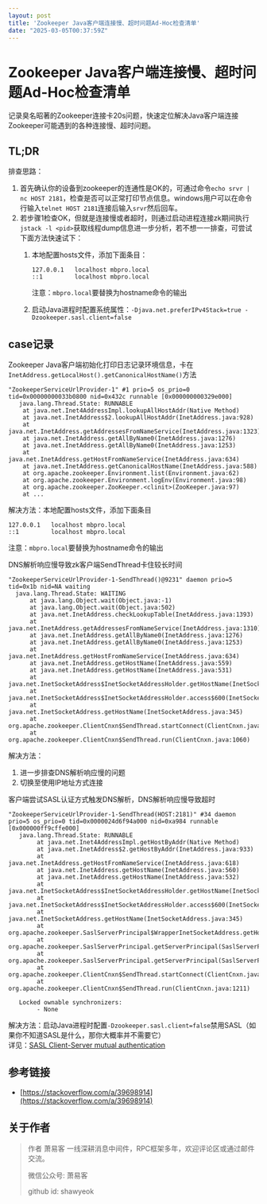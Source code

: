 ```yaml
---
layout: post
title: 'Zookeeper Java客户端连接慢、超时问题Ad-Hoc检查清单'
date: "2025-03-05T00:37:59Z"
---
```

Zookeeper Java客户端连接慢、超时问题Ad-Hoc检查清单
===================================

记录臭名昭著的Zookeeper连接卡20s问题，快速定位解决Java客户端连接Zookeeper可能遇到的各种连接慢、超时问题。

TL;DR
-----

排查思路：

1.  首先确认你的设备到zookeeper的连通性是OK的，可通过命令`echo srvr | nc HOST 2181`，检查是否可以正常打印节点信息。windows用户可以在命令行输入`telnet HOST 2181`连接后输入`srvr`然后回车。
2.  若步骤1检查OK，但就是连接慢或者超时，则通过启动进程连接zk期间执行`jstack -l <pid>`获取线程dump信息进一步分析，若不想一一排查，可尝试下面方法快速试下：
    1.  本地配置hosts文件，添加下面条目：
        
            127.0.0.1   localhost mbpro.local
            ::1         localhost mbpro.local
            
        
        注意：`mbpro.local`要替换为hostname命令的输出
    2.  启动Java进程时配置系统属性：`-Djava.net.preferIPv4Stack=true -Dzookeeper.sasl.client=false`

case记录
------

Zookeeper Java客户端初始化打印日志记录环境信息，卡在`InetAddress.getLocalHost().getCanonicalHostName()`方法

    "ZookeeperServiceUrlProvider-1" #1 prio=5 os_prio=0 tid=0x00000000033b0800 nid=0x432c runnable [0x000000000329e000]
       java.lang.Thread.State: RUNNABLE
    	at java.net.Inet4AddressImpl.lookupAllHostAddr(Native Method)
    	at java.net.InetAddress$2.lookupAllHostAddr(InetAddress.java:928)
    	at java.net.InetAddress.getAddressesFromNameService(InetAddress.java:1323)
    	at java.net.InetAddress.getAllByName0(InetAddress.java:1276)
    	at java.net.InetAddress.getAllByName0(InetAddress.java:1253)
    	at java.net.InetAddress.getHostFromNameService(InetAddress.java:634)
    	at java.net.InetAddress.getCanonicalHostName(InetAddress.java:588)
    	at org.apache.zookeeper.Environment.list(Environment.java:62)
    	at org.apache.zookeeper.Environment.logEnv(Environment.java:98)
    	at org.apache.zookeeper.ZooKeeper.<clinit>(ZooKeeper.java:97)
    	at ...
    

解决方法：本地配置hosts文件，添加下面条目

    127.0.0.1   localhost mbpro.local
    ::1         localhost mbpro.local
    

注意：`mbpro.local`要替换为hostname命令的输出

DNS解析响应慢导致zk客户端SendThread卡住较长时间

    "ZookeeperServiceUrlProvider-1-SendThread()@9231" daemon prio=5 tid=0x1b nid=NA waiting
      java.lang.Thread.State: WAITING
    	  at java.lang.Object.wait(Object.java:-1)
    	  at java.lang.Object.wait(Object.java:502)
    	  at java.net.InetAddress.checkLookupTable(InetAddress.java:1393)
    	  at java.net.InetAddress.getAddressesFromNameService(InetAddress.java:1310)
    	  at java.net.InetAddress.getAllByName0(InetAddress.java:1276)
    	  at java.net.InetAddress.getAllByName0(InetAddress.java:1253)
    	  at java.net.InetAddress.getHostFromNameService(InetAddress.java:634)
    	  at java.net.InetAddress.getHostName(InetAddress.java:559)
    	  at java.net.InetAddress.getHostName(InetAddress.java:531)
    	  at java.net.InetSocketAddress$InetSocketAddressHolder.getHostName(InetSocketAddress.java:82)
    	  at java.net.InetSocketAddress$InetSocketAddressHolder.access$600(InetSocketAddress.java:56)
    	  at java.net.InetSocketAddress.getHostName(InetSocketAddress.java:345)
    	  at org.apache.zookeeper.ClientCnxn$SendThread.startConnect(ClientCnxn.java:998)
    	  at org.apache.zookeeper.ClientCnxn$SendThread.run(ClientCnxn.java:1060)
    

解决方法：

1.  进一步排查DNS解析响应慢的问题
2.  切换至使用IP地址方式连接

客户端尝试SASL认证方式触发DNS解析，DNS解析响应慢导致超时

    "ZookeeperServiceUrlProvider-1-SendThread(HOST:2181)" #34 daemon prio=5 os_prio=0 tid=0x0000024d6f94a000 nid=0xa984 runnable [0x000000ff9cffe000]
       java.lang.Thread.State: RUNNABLE
            at java.net.Inet4AddressImpl.getHostByAddr(Native Method)
            at java.net.InetAddress$2.getHostByAddr(InetAddress.java:933)
            at java.net.InetAddress.getHostFromNameService(InetAddress.java:618)
            at java.net.InetAddress.getHostName(InetAddress.java:560)
            at java.net.InetAddress.getHostName(InetAddress.java:532)
            at java.net.InetSocketAddress$InetSocketAddressHolder.getHostName(InetSocketAddress.java:82)
            at java.net.InetSocketAddress$InetSocketAddressHolder.access$600(InetSocketAddress.java:56)
            at java.net.InetSocketAddress.getHostName(InetSocketAddress.java:345)
            at org.apache.zookeeper.SaslServerPrincipal$WrapperInetSocketAddress.getHostName(SaslServerPrincipal.java:105)
            at org.apache.zookeeper.SaslServerPrincipal.getServerPrincipal(SaslServerPrincipal.java:59)
            at org.apache.zookeeper.SaslServerPrincipal.getServerPrincipal(SaslServerPrincipal.java:41)
            at org.apache.zookeeper.ClientCnxn$SendThread.startConnect(ClientCnxn.java:1161)
            at org.apache.zookeeper.ClientCnxn$SendThread.run(ClientCnxn.java:1211)
    
       Locked ownable synchronizers:
            - None
    

解决方法：启动Java进程时配置`-Dzookeeper.sasl.client=false`禁用SASL（如果你不知道SASL是什么，那你大概率并不需要它）  
详见：[SASL Client-Server mutual authentication](https://cwiki.apache.org/confluence/display/ZOOKEEPER/Client-Server+mutual+authentication)

参考链接
----

*   [https://stackoverflow.com/a/39698914](https://stackoverflow.com/a/39698914)

关于作者
----

> 作者 萧易客 一线深耕消息中间件，RPC框架多年，欢迎评论区或通过邮件交流。
> 
> 微信公众号: 萧易客
> 
> github id: shawyeok